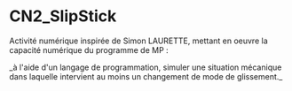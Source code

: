 # CN2_SlipStick
Activité numérique inspirée de Simon LAURETTE, mettant en oeuvre la capacité numérique du programme de MP :
<p>_à l'aide d'un langage de programmation, simuler une situation mécanique dans laquelle intervient au moins un changement de mode de glissement._</p>
